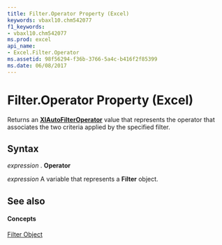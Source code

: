```yaml
---
title: Filter.Operator Property (Excel)
keywords: vbaxl10.chm542077
f1_keywords:
- vbaxl10.chm542077
ms.prod: excel
api_name:
- Excel.Filter.Operator
ms.assetid: 98f56294-f36b-3766-5a4c-b416f2f85399
ms.date: 06/08/2017
---
```



# Filter.Operator Property (Excel)

Returns an **[XlAutoFilterOperator](xlautofilteroperator-enumeration-excel.md)** value that represents the operator that associates the two criteria applied by the specified filter.


## Syntax

 _expression_ . **Operator**

 _expression_ A variable that represents a **Filter** object.


## See also


#### Concepts


[Filter Object](filter-object-excel.md)

